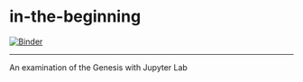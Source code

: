 # in-the-beginning

[![Binder](https://mybinder.org/badge_logo.svg)](https://mybinder.org/v2/gh/mad0perator/in-the-beginning/HEAD)

---

An examination of the Genesis with Jupyter Lab
